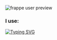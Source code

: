 

![frappe user preview](https://github-readme-stats.vercel.app/api?username=otrh&show_icons=true&bg_color=303446&text_color=c6d0f5&icon_color=ca9ee6&title_color=81c8be)

### I use:
[![Typing SVG](https://readme-typing-svg.herokuapp.com?size=38&duration=2000&color=62934E&lines=python;nodejs;electron;java;react;svelte;html;c%2B%2B;c%23;c;rust;lua;%26+more)](https://www.youtube.com/watch?v=dQw4w9WgXcQ) 

